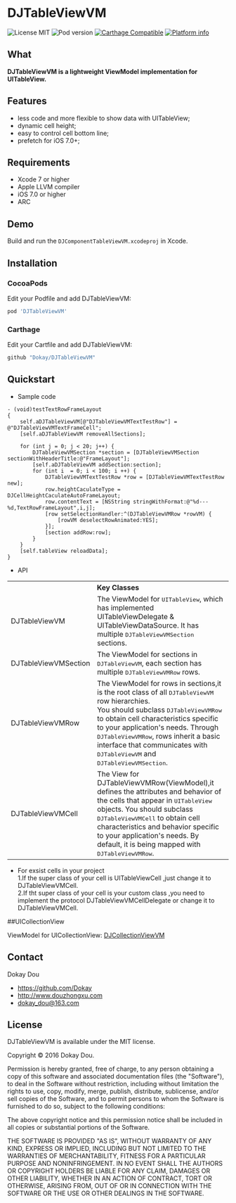 DJTableViewVM
==========

![License MIT](https://img.shields.io/github/license/mashape/apistatus.svg?maxAge=2592000)
![Pod version](https://img.shields.io/cocoapods/v/DJTableViewVM.svg?style=flat)
[![Carthage Compatible](https://img.shields.io/badge/Carthage-compatible-4BC51D.svg?style=flat)](https://github.com/Carthage/Carthage)
[![Platform info](https://img.shields.io/cocoapods/p/DJTableViewVM.svg?style=flat)](http://cocoadocs.org/docsets/YTKNetwork)

## What

__DJTableViewVM is a lightweight ViewModel implementation for UITableView.__

## Features
* less code and more flexible to show data with UITableView;
* dynamic cell height;
* easy to control cell bottom line;
* prefetch for iOS 7.0+;

## Requirements
* Xcode 7 or higher
* Apple LLVM compiler
* iOS 7.0 or higher
* ARC

## Demo

Build and run the `DJComponentTableViewVM.xcodeproj` in Xcode.


## Installation

###  CocoaPods
Edit your Podfile and add DJTableViewVM:

``` bash
pod 'DJTableViewVM'
```
###  Carthage
Edit your Cartfile and add DJTableViewVM:

``` bash
github "Dokay/DJTableViewVM"
```

## Quickstart
* Sample code
```objc
- (void)testTextRowFrameLayout
{
    self.aDJTableViewVM[@"DJTableViewVMTextTestRow"] = @"DJTableViewVMTextFrameCell";
    [self.aDJTableViewVM removeAllSections];
    
    for (int j = 0; j < 20; j++) {
        DJTableViewVMSection *section = [DJTableViewVMSection sectionWithHeaderTitle:@"FrameLayout"];
        [self.aDJTableViewVM addSection:section];
        for (int i  = 0; i < 100; i ++) {
            DJTableViewVMTextTestRow *row = [DJTableViewVMTextTestRow new];
            row.heightCaculateType = DJCellHeightCaculateAutoFrameLayout;
            row.contentText = [NSString stringWithFormat:@"%d---%d,TextRowFrameLayout",i,j];
            [row setSelectionHandler:^(DJTableViewVMRow *rowVM) {
                [rowVM deselectRowAnimated:YES];
            }];
            [section addRow:row];
        }
    }
    [self.tableView reloadData];
}
```

* API
<table>
  <tr><th colspan="2" style="text-align:center;">Key Classes</th></tr>
  <tr>
    <td>DJTableViewVM</td>
    <td>The ViewModel for <tt>UITableView</tt>, which has implemented UITableViewDelegate & UITableViewDataSource. It has multiple <tt>DJTableViewVMSection</tt> sections.</td>
  </tr>
  <tr>
    <td>DJTableViewVMSection</td>
    <td>The ViewModel for sections in <tt>DJTableViewVM</tt>, each section has multiple <tt>DJTableViewVMRow</tt> rows.</td>
  </tr>
  <tr>
    <td>DJTableViewVMRow</td>
    <td>The ViewModel for rows in sections,it is the root class of all <tt>DJTableViewVM</tt> row hierarchies.<br />
        You should subclass <tt>DJTableViewVMRow</tt> to obtain cell characteristics specific to your application's needs.
        Through <tt>DJTableViewVMRow</tt>, rows inherit a basic interface that communicates with <tt>DJTableViewVM</tt> and <tt>DJTableViewVMSection</tt>.</td>
  </tr>
  <tr>
    <td>DJTableViewVMCell</td>
    <td>The View for DJTableViewVMRow(ViewModel),it defines the attributes and behavior of the cells that appear in <tt>UITableView</tt> objects.
        You should subclass <tt>DJTableViewVMCell</tt> to obtain cell characteristics and behavior specific to your application's needs.
        By default, it is being mapped with <tt>DJTableViewVMRow</tt>.</td>
  </tr>
</table>

* For exsist cells in your project<br />1.If the super class of your cell is UITableViewCell ,just change it to DJTableViewVMCell.<br />2.If tht super class of your cell is your custom class ,you need to implement the protocol DJTableViewVMCellDelegate or change it to DJTableViewVMCell.<br />

##UICollectionView
    
ViewModel for UICollectionView: [DJCollectionViewVM](http://github.com/Dokay/DJCollectionViewVM)


## Contact

Dokay Dou

- https://github.com/Dokay
- http://www.douzhongxu.com
- dokay_dou@163.com

## License

DJTableViewVM is available under the MIT license.

Copyright © 2016 Dokay Dou.

Permission is hereby granted, free of charge, to any person obtaining a copy of this software and associated documentation files (the "Software"), to deal in the Software without restriction, including without limitation the rights to use, copy, modify, merge, publish, distribute, sublicense, and/or sell copies of the Software, and to permit persons to whom the Software is furnished to do so, subject to the following conditions:

The above copyright notice and this permission notice shall be included in all copies or substantial portions of the Software.

THE SOFTWARE IS PROVIDED "AS IS", WITHOUT WARRANTY OF ANY KIND, EXPRESS OR IMPLIED, INCLUDING BUT NOT LIMITED TO THE WARRANTIES OF MERCHANTABILITY, FITNESS FOR A PARTICULAR PURPOSE AND NONINFRINGEMENT. IN NO EVENT SHALL THE AUTHORS OR COPYRIGHT HOLDERS BE LIABLE FOR ANY CLAIM, DAMAGES OR OTHER LIABILITY, WHETHER IN AN ACTION OF CONTRACT, TORT OR OTHERWISE, ARISING FROM, OUT OF OR IN CONNECTION WITH THE SOFTWARE OR THE USE OR OTHER DEALINGS IN THE SOFTWARE.
